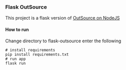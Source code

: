 ### Flask OutSource

This project is a flask version of [OutSource on NodeJS](https://github.com/JDesignEra/outsource)

#### How to run

Change directory to flask-outsource enter the following

```
# install requirements
pip install requirements.txt
# run app
flask run
```
